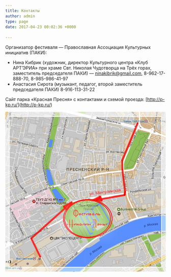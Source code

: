 ```yaml
---
title: Контакты
author: admin
type: page
date: 2017-04-23 00:02:36 +0000

---
```

Организатор фестиваля — Православная Ассоциация Культурных инициатив (ПАКИ):

* Нина Кибрик (художник, директор Культурного центра «Клуб АРТ’ЭРИА» при храме Свт. Николая Чудотворца на Трёх горах, заместитель председателя ПАКИ) — <a href="mailto:ninakibrik@gmail.com" target="_blank" rel="noopener noreferrer">ninakibrik@gmail.com</a>, 8-962-17-888-70, 8-985-986-41-97
* Анастасия Сирота (музыкант, педагог, второй заместитель председателя ПАКИ) 8-916-113-31-22

Сайт парка «Красная Пресня» с контактами и схемой проезда: \[<a href="http://p-kp.ru/" target="_blank" rel="noopener noreferrer">http://p-kp.ru/</a>\](<a href="http://p-kp.ru/" target="_blank" rel="noopener noreferrer">http://p-kp.ru/</a>)

![](/images/Karta-festivalja.jpg)